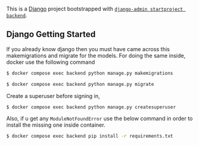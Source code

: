 This is a [Django](https://www.djangoproject.com) project bootstrapped with [`django-admin startproject backend`](https://www.section.io/engineering-education/integrating-graphql-api-in-a-django-application/).

## Django Getting Started

If you already know django then you must have came across this makemigrations and migrate for the models. For doing the same inside, docker use the following command

```bash
$ docker compose exec backend python manage.py makemigrations
```

```bash
$ docker compose exec backend python manage.py migrate
```

Create a superuser before signing in,

```bash
$ docker compose exec backend python manage.py createsuperuser
```

Also, if u get any `ModuleNotFoundError` use the below command in order to install the missing one inside container.

```bash
$ docker compose exec backend pip install -r requirements.txt
```